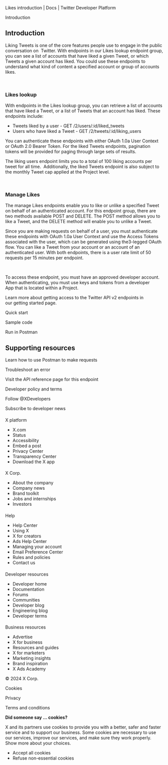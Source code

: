 



Likes introduction | Docs | Twitter Developer Platform 





































































































Introduction






Introduction
------------


Liking Tweets is one of the core features people use to engage in the public conversation on  Twitter. With endpoints in our Likes lookup endpoint group, you can see a list of accounts that have liked a given Tweet, or which Tweets a given account has liked. You could use these endpoints to understand what kind of content a specified account or group of accounts likes. 


 


### Likes lookup


With endpoints in the Likes lookup group, you can retrieve a list of accounts that have liked a Tweet, or a list of Tweets that an account has liked. These endpoints include:


* Tweets liked by a user - GET /2/users/:id/liked\_tweets
* Users who have liked a Tweet - GET /2/tweets/:id/liking\_users


You can authenticate these endpoints with either OAuth 1.0a User Context or OAuth 2.0 Bearer Token. For the liked Tweets endpoints, pagination tokens will be provided for paging through large sets of results.


The liking users endpoint limits you to a total of 100 liking accounts per tweet for all time.  Additionally, the liked Tweets endpoint is also subject to the monthly Tweet cap applied at the Project level.  

 


### Manage Likes


The manage Likes endpoints enable you to like or unlike a specified Tweet on behalf of an authenticated account. For this endpoint group, there are two methods available POST and DELETE. The POST method allows you to like a Tweet, and the DELETE method will enable you to unlike a Tweet.


Since you are making requests on behalf of a user, you must authenticate these endpoints with OAuth 1.0a User Context and use the Access Tokens associated with the user, which can be generated using the3-legged OAuth flow. You can like a Tweet from your account or an account of an authenticated user. With both endpoints, there is a user rate limit of 50 requests per 15 minutes per endpoint.   

 


To access these endpoint, you must have an approved developer account. When authenticating, you must use keys and tokens from a developer App that is located within a Project. 


Learn more about getting access to the Twitter API v2 endpoints in our getting started page.  

  











Quick start


Sample code


Run in Postman

















Supporting resources
--------------------






Learn how to use Postman to make requests


Troubleshoot an error


Visit the API reference page for this endpoint

























Developer policy and terms


Follow @XDevelopers


Subscribe to developer news












#### 
 X platform


* X.com
* Status
* Accessibility
* Embed a post
* Privacy Center
* Transparency Center
* Download the X app




#### 
 X Corp.


* About the company
* Company news
* Brand toolkit
* Jobs and internships
* Investors




#### 
 Help


* Help Center
* Using X
* X for creators
* Ads Help Center
* Managing your account
* Email Preference Center
* Rules and policies
* Contact us




#### 
 Developer resources


* Developer home
* Documentation
* Forums
* Communities
* Developer blog
* Engineering blog
* Developer terms




#### 
 Business resources


* Advertise
* X for business
* Resources and guides
* X for marketers
* Marketing insights
* Brand inspiration
* X Ads Academy









 © 2024 X Corp.
 


Cookies


Privacy


Terms and conditions






















**Did someone say … cookies?**  
  


 X and its partners use cookies to provide you with a better, safer and
 faster service and to support our business. Some cookies are necessary to use
 our services, improve our services, and make sure they work properly.
 Show more about your choices.


 




* Accept all cookies
* Refuse non-essential cookies















